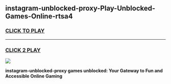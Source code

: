 
## instagram-unblocked-proxy-Play-Unblocked-Games-Online-rtsa4
<h3>
<a href="https://premium76.site?title=instagram-unblocked-proxy&ref=25A">CLICK TO PLAY</a></h3>
<hr>

<h3>
<a href="https://premium76.site?title=instagram-unblocked-proxy&ref=25A">CLICK 2 PLAY</a>
  
</h3>

<a href="https://premium76.site?title=instagram-unblocked-proxy&ref=25A"><img src="https://clearcache.store/games.png"></a>


**instagram-unblocked-proxy games unblocked: Your Gateway to Fun and Accessible Online Gaming**
